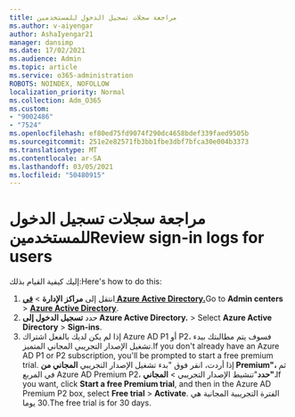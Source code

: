 ```yaml
---
title: مراجعة سجلات تسجيل الدخول للمستخدمين
ms.author: v-aiyengar
author: AshaIyengar21
manager: dansimp
ms.date: 17/02/2021
ms.audience: Admin
ms.topic: article
ms.service: o365-administration
ROBOTS: NOINDEX, NOFOLLOW
localization_priority: Normal
ms.collection: Adm_O365
ms.custom:
- "9002486"
- "7524"
ms.openlocfilehash: ef80ed75fd9074f290dc4658bdef339faed9505b
ms.sourcegitcommit: 251e2e82571fb3bb1fbe3dbf7bfca30e004b3373
ms.translationtype: MT
ms.contentlocale: ar-SA
ms.lasthandoff: 03/05/2021
ms.locfileid: "50480915"
---
```

# <a name="review-sign-in-logs-for-users"></a><span data-ttu-id="98fa8-102">مراجعة سجلات تسجيل الدخول للمستخدمين</span><span class="sxs-lookup"><span data-stu-id="98fa8-102">Review sign-in logs for users</span></span>

<span data-ttu-id="98fa8-103">إليك كيفية القيام بذلك:</span><span class="sxs-lookup"><span data-stu-id="98fa8-103">Here's how to do this:</span></span>

1. <span data-ttu-id="98fa8-104">انتقل إلى **مراكز الإدارة**  >  **[في Azure Active Directory.](https://go.microsoft.com/fwlink/p/?linkid=2067268)**</span><span class="sxs-lookup"><span data-stu-id="98fa8-104">Go to **Admin centers** > **[Azure Active Directory](https://go.microsoft.com/fwlink/p/?linkid=2067268)**.</span></span>
1. <span data-ttu-id="98fa8-105">حدد **تسجيل الدخول إلى Azure Active Directory.**  >  </span><span class="sxs-lookup"><span data-stu-id="98fa8-105">Select **Azure Active Directory** > **Sign-ins**.</span></span>
1. <span data-ttu-id="98fa8-106">إذا لم يكن لديك بالفعل اشتراك Azure AD P1 أو P2، فسوف يتم مطالبتك ببدء تشغيل الإصدار التجريبي المجاني المتميز.</span><span class="sxs-lookup"><span data-stu-id="98fa8-106">If you don't already have an Azure AD P1 or P2 subscription, you'll be prompted to start a free premium trial.</span></span> <span data-ttu-id="98fa8-107">إذا أردت، انقر فوق "بدء تشغيل الإصدار التجريبي **المجاني من Premium"،** ثم في المربع Azure AD Premium P2، **حدد**"تنشيط الإصدار التجريبي  >  **المجاني".**</span><span class="sxs-lookup"><span data-stu-id="98fa8-107">If you want, click **Start a free Premium trial**, and then in the Azure AD Premium P2 box, select **Free trial** > **Activate**.</span></span> <span data-ttu-id="98fa8-108">الفترة التجريبية المجانية هي 30 يوما.</span><span class="sxs-lookup"><span data-stu-id="98fa8-108">The free trial is for 30 days.</span></span>